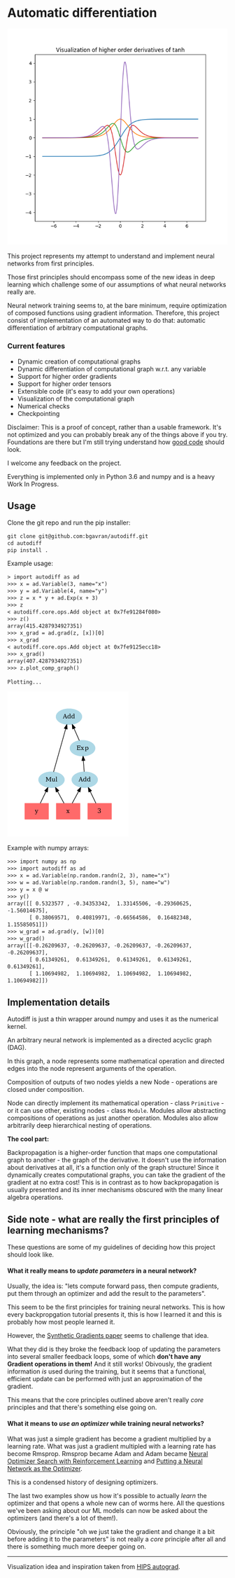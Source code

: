 # Automatic differentiation 

![](/assets/higher_order.png)

This project represents my attempt to understand and implement neural networks from first principles.

Those first principles should encompass some of the new ideas in deep learning which challenge some of our assumptions of what neural networks really are.

Neural network training seems to, at the bare minimum, require optimization of composed functions using gradient information.
Therefore, this project consist of implementation of an automated way to do that: automatic differentiation of arbitrary computational graphs.

### Current features
* Dynamic creation of computational graphs
* Dynamic differentiation of computational graph w.r.t. any variable
* Support for higher order gradients
* Support for higher order tensors
* Extensible code (it's easy to add your own operations)
* Visualization of the computational graph
* Numerical checks
* Checkpointing

Disclaimer: This is a proof of concept, rather than a usable framework. It's not optimized and you can probably break any of the things above if you try. 
Foundations are there but I'm still trying understand how [good code](https://xkcd.com/844/) should look.

I welcome any feedback on the project.

Everything is implemented only in Python 3.6 and numpy and is a heavy Work In Progress.

## Usage

Clone the git repo and run the pip installer:

~~~~
git clone git@github.com:bgavran/autodiff.git
cd autodiff
pip install .
~~~~

Example usage:

~~~~
> import autodiff as ad
>>> x = ad.Variable(3, name="x")
>>> y = ad.Variable(4, name="y")
>>> z = x * y + ad.Exp(x + 3)
>>> z
< autodiff.core.ops.Add object at 0x7fe91284f080>
>>> z()
array(415.4287934927351)
>>> x_grad = ad.grad(z, [x])[0]
>>> x_grad
< autodiff.core.ops.Add object at 0x7fe9125ecc18>
>>> x_grad()
array(407.4287934927351)
>>> z.plot_comp_graph()

Plotting...
~~~~

![](/assets/comp_graph.png)


Example with numpy arrays:

~~~~
>>> import numpy as np
>>> import autodiff as ad
>>> x = ad.Variable(np.random.randn(2, 3), name="x")
>>> w = ad.Variable(np.random.randn(3, 5), name="w")
>>> y = x @ w
>>> y()
array([[ 0.5323577 , -0.34353342,  1.33145506, -0.29360625, -1.56014675],
       [ 0.38069571,  0.40819971, -0.66564586,  0.16482348,  1.15585051]])
>>> w_grad = ad.grad(y, [w])[0]
>>> w_grad()
array([[-0.26209637, -0.26209637, -0.26209637, -0.26209637, -0.26209637],
       [ 0.61349261,  0.61349261,  0.61349261,  0.61349261,  0.61349261],
       [ 1.10694982,  1.10694982,  1.10694982,  1.10694982,  1.10694982]])
~~~~


## Implementation details

Autodiff is just a thin wrapper around numpy and uses it as the numerical kernel.

An arbitrary neural network is implemented as a directed acyclic graph (DAG).

In this graph, a node represents some mathematical operation and directed edges into the node represent arguments of the operation.

Composition of outputs of two nodes yields a new Node - operations are closed under composition.

Node can directly implement its mathematical operation - class `Primitive` - or it can use other, existing nodes - class `Module`.
Modules allow abstracting compositions of operations as just another operation. Modules also allow arbitrarily deep hierarchical nesting of operations.

__The cool part:__

Backpropagation is a higher-order function that maps one computational graph to another - the graph of the derivative.
It doesn't use the information about derivatives at all, it's a function only of the graph structure!
Since it dynamically creates computational graphs, you can take the gradient of the gradient at no extra cost!
This is in contrast as to how backpropagation is usually presented and its inner mechanisms obscured with the many linear algebra operations. 

## Side note - what are really the first principles of learning mechanisms? 

These questions are some of my guidelines of deciding how this project should look like.

#### What it really means to _update parameters_ in a neural network?

Usually, the idea is: "lets compute forward pass, then compute gradients, put them through an optimizer and add the result to the parameters".

This seem to be the first principles for training neural networks.
This is how every backpropgation tutorial presents it, this is how I learned it and this is probably how most people learned it.

However, the [Synthetic Gradients paper](https://arxiv.org/abs/1608.05343) seems to challenge that idea.

What they did is they broke the feedback loop of updating the parameters into several smaller feedback loops, some of which __don't have any Gradient operations in them!__ And it still works! 
Obivously, the gradient information *is* used during the training, but it seems that a functional, efficient update can be performed with just an approximation of the gradient.

This means that the core principles outlined above aren't really *core* principles and that there's something else going on.

#### What it means to _use an optimizer_ while training neural networks?

What was just a simple gradient has become a gradient multiplied by a learning rate.
What was just a gradient multipled with a learning rate has become Rmsprop.
Rmsprop became Adam and Adam became [Neural Optimizer Search with Reinforcement Learning](http://proceedings.mlr.press/v70/bello17a/bello17a.pdf) and [Putting a Neural Network as the Optimizer](https://arxiv.org/abs/1606.04474).

This is a condensed history of designing optimizers.

The last two examples show us how it's possible to actually _learn_ the optimizer and that opens a whole new can of worms here.
All the questions we've been asking about our ML models can now be asked about the optimizers (and there's a lot of them!).

Obviously, the principle "oh we just take the gradient and change it a bit before adding it to the parameters" is not really a *core* principle after all and there is something much more deeper going on.

---

Visualization idea and inspiration taken from [HIPS autograd](https://github.com/HIPS/autograd).
